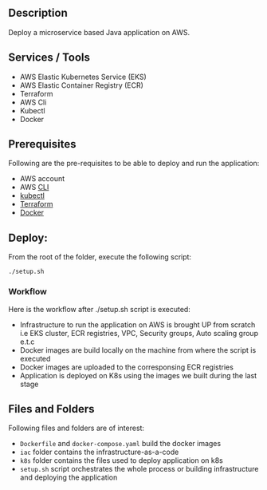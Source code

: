 ## Description

Deploy a microservice based Java application on AWS.

## Services / Tools 

* AWS Elastic Kubernetes Service (EKS)
* AWS Elastic Container Registry (ECR)
* Terraform
* AWS Cli
* Kubectl
* Docker

## Prerequisites

Following are the pre-requisites to be able to deploy and run the application: 

* AWS account
* AWS [CLI](https://docs.aws.amazon.com/cli/latest/userguide/cli-configure-quickstart.html)
* [kubectl](https://kubernetes.io/docs/tasks/tools/)
* [Terraform](https://learn.hashicorp.com/tutorials/terraform/install-cli) 
* [Docker](https://docs.docker.com/engine/install/ubuntu/)

## Deploy:

From the root of the folder, execute the following script:

`./setup.sh`

### Workflow

Here is the workflow after ./setup.sh script is executed:

* Infrastructure to run the application on AWS is brought UP from scratch i.e EKS cluster, ECR registries, VPC,
Security groups, Auto scaling group e.t.c
* Docker images are build locally on the machine from where the script is executed
* Docker images are uploaded to the corresponsing ECR registries
* Application is deployed on K8s using the images we built during the last stage

## Files and Folders

Following files and folders are of interest:
* `Dockerfile` and `docker-compose.yaml` build the docker images
* `iac` folder contains the infrastructure-as-a-code
* `k8s` folder contains the files used to deploy application on k8s
* `setup.sh` script orchestrates the whole process or building infrastructure and deploying the application
